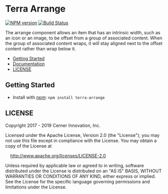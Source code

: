 # Terra Arrange


[![NPM version](https://badgen.net/npm/v/terra-arrange)](https://www.npmjs.org/package/terra-arrange)
[![Build Status](https://badgen.net/travis/cerner/terra-core)](https://travis-ci.org/cerner/terra-core)

The arrange component allows an item that has an intrinsic width, such as an icon or an image, to be offset from a group of associated content. When the group of associated content wraps, it will stay aligned next to the offset content rather than wrap below it.

- [Getting Started](#getting-started)
- [Documentation](https://github.com/cerner/terra-core/tree/master/packages/terra-arrange/docs)
- [LICENSE](#license)

## Getting Started

- Install with [npm](https://www.npmjs.com): `npm install terra-arrange`

## LICENSE

Copyright 2017 - 2019 Cerner Innovation, Inc.

Licensed under the Apache License, Version 2.0 (the "License"); you may not use this file except in compliance with the License. You may obtain a copy of the License at

&nbsp;&nbsp;&nbsp;&nbsp;http://www.apache.org/licenses/LICENSE-2.0

Unless required by applicable law or agreed to in writing, software distributed under the License is distributed on an "AS IS" BASIS, WITHOUT WARRANTIES OR CONDITIONS OF ANY KIND, either express or implied. See the License for the specific language governing permissions and limitations under the License.
